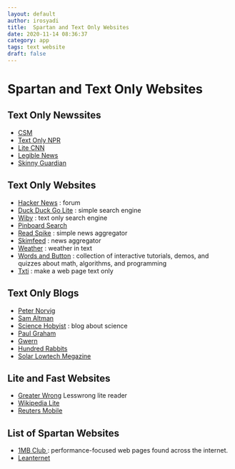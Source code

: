 ```yaml
---
layout: default
author: irosyadi
title:  Spartan and Text Only Websites
date: 2020-11-14 08:36:37
category: app
tags: text website
draft: false
---
```


# Spartan and Text Only Websites


## Text Only Newssites
- [CSM](https://www.csmonitor.com/layout/set/text/textedition)
- [Text Only NPR](https://text.npr.org/)
- [Lite CNN](https://lite.cnn.com/en)
- [Legible News](https://legiblenews.com/)
- [Skinny Guardian](https://www.skinnyguardian.xyz/)

## Text Only Websites
- [Hacker News](https://news.ycombinator.com/news) : forum
- [Duck Duck Go Lite](https://duckduckgo.com/lite/) : simple search engine
- [Wiby](https://wiby.me/) : text only search engine
- [Pinboard Search](https://pinboard.in/search/)
- [Read Spike](https://readspike.com/) : simple news aggregator
- [Skimfeed](https://skimfeed.com/) : news aggregator
- [Weather](https://wttr.in/) : weather in text
- [Words and Button](https://wordsandbuttons.online/) : collection of interactive tutorials, demos, and quizzes about math, algorithms, and programming
- [Txti](https://txti.es/) : make a web page text only

## Text Only Blogs
- [Peter Norvig](https://norvig.com/)
- [Sam Altman](https://blog.samaltman.com/)
- [Science Hobyist](https://amasci.com/) : blog about science
- [Paul Graham](https://paulgraham.com/articles.html)
- [Gwern](https://www.gwern.net/)
- [Hundred Rabbits](https://100r.co/site/home.html)
- [Solar Lowtech Megazine](https://solar.lowtechmagazine.com/)

## Lite and Fast Websites
- [Greater Wrong](https://www.greaterwrong.com/) Lesswrong lite reader
- [Wikipedia Lite](https://en.m.wikipedia.org/wiki/Main_Page)
- [Reuters Mobile](https://mobile.reuters.com/)

## List of Spartan Websites
- [1MB Club ](https://1mb.club/) : performance-focused web pages found across the internet.
- [Leanternet](https://www.leanternet.com/)
